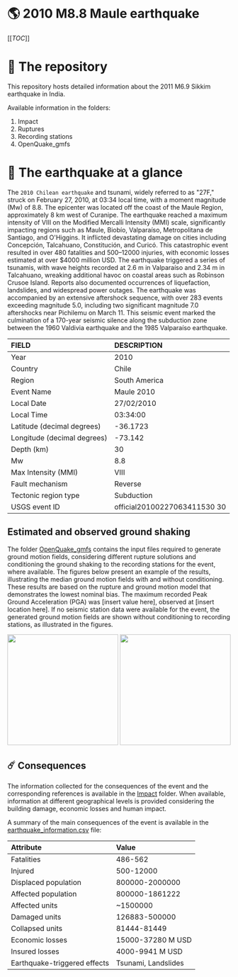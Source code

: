 # 🌎 2010 M8.8 Maule earthquake
[[_TOC_]]

# 📂 The repository

This repository hosts detailed information about the 2011 M6.9 Sikkim earthquake in India.

Available information in the folders:

1. Impact
2. Ruptures
3. Recording stations
4. OpenQuake_gmfs


# 🚀 The earthquake at a glance 

The `2010 Chilean earthquake` and tsunami, widely referred to as "27F," struck on February 27, 2010, at 03:34 local time, with a moment magnitude (Mw) of 8.8. The epicenter was located off the coast of the Maule Region, approximately 8 km west of Curanipe. The earthquake reached a maximum intensity of VIII on the Modified Mercalli Intensity (MMI) scale, significantly impacting regions such as Maule, Biobío, Valparaíso, Metropolitana de Santiago, and O'Higgins. It inflicted devastating damage on cities including Concepción, Talcahuano, Constitución, and Curicó. This catastrophic event resulted in over 480 fatalities and 500–12000 injuries, with economic losses estimated at over $4000 million USD. The earthquake triggered a series of tsunamis, with wave heights recorded at 2.6 m in Valparaíso and 2.34 m in Talcahuano, wreaking additional havoc on coastal areas such as Robinson Crusoe Island. Reports also documented occurrences of liquefaction, landslides, and widespread power outages. The earthquake was accompanied by an extensive aftershock sequence, with over 283 events exceeding magnitude 5.0, including two significant magnitude 7.0 aftershocks near Pichilemu on March 11. This seismic event marked the culmination of a 170-year seismic silence along the subduction zone between the 1960 Valdivia earthquake and the 1985 Valparaíso earthquake.

| FIELD | DESCRIPTION |
|:-------|:-------------|
| Year | 2010 |
| Country | Chile |
| Region | South America |
| Event Name | Maule 2010 |
| Local Date | 27/02/2010 |
| Local Time | 03:34:00 |
| Latitude (decimal degrees) | -36.1723 |
| Longitude (decimal degrees) | -73.142 |
| Depth (km) | 30 |
| Mw | 8.8 |
| Max Intensity (MMI) | VIII |
| Fault mechanism | Reverse |
| Tectonic region type | Subduction |
| USGS event ID | official20100227063411530 30 |

## Estimated and observed ground shaking

The folder [OpenQuake_gmfs](./OpenQuake_gmfs/) contains the input files required to generate ground motion fields, considering different rupture solutions and conditioning the ground shaking to the recording stations for the event, where available. The figures below present an example of the results, illustrating the median ground motion fields with and without conditioning. These results are based on the rupture and ground motion model that demonstrates the lowest nominal bias. The maximum recorded Peak Ground Acceleration (PGA) was [insert value here], observed at [insert location here]. If no seismic station data were available for the event, the generated ground motion fields are shown without conditioning to recording stations, as illustrated in the figures.

<img src="./OpenQuake_gmfs/median_gmf_stations_none.png" height="250">
<img src="./OpenQuake_gmfs/median_gmf_stations_seismic.png" height="250">

## ☄️ Consequences

The information collected for the consequences of the event and the corresponding references is available in the [Impact](./Impact) folder. When available, information at different geographical levels is provided considering the building damage, economic losses and human impact.

A summary of the main consequences of the event is available in the [earthquake_information.csv](./earthquake_information.csv) file:

| Attribute | Value |
|:-------|:-------------|
| Fatalities | 486-562 |
| Injured | 500-12000 |
| Displaced population | 800000-2000000 |
| Affected population | 800000-1861222 |
| Affected units | ~1500000  |
| Damaged units | 126883-500000  |
| Collapsed units | 81444-81449  |
| Economic losses | 15000-37280 M USD |
| Insured losses | 4000-9941 M USD |
| Earthquake-triggered effects | Tsunami, Landslides |